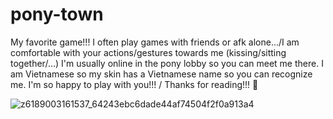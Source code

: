 # pony-town
My favorite game!!!
I often play games with friends or afk alone.../I am comfortable with your actions/gestures towards me (kissing/sitting together/...)
I'm usually online in the pony lobby so you can meet me there.
I am Vietnamese so my skin has a Vietnamese name so you can recognize me.
I'm so happy to play with you!!! / Thanks for reading!!! 💝

![z6189003161537_64243ebc6dade44af74504f2f0a913a4](https://github.com/user-attachments/assets/01b093e0-b1f4-4703-aefc-7faa59446b62)

